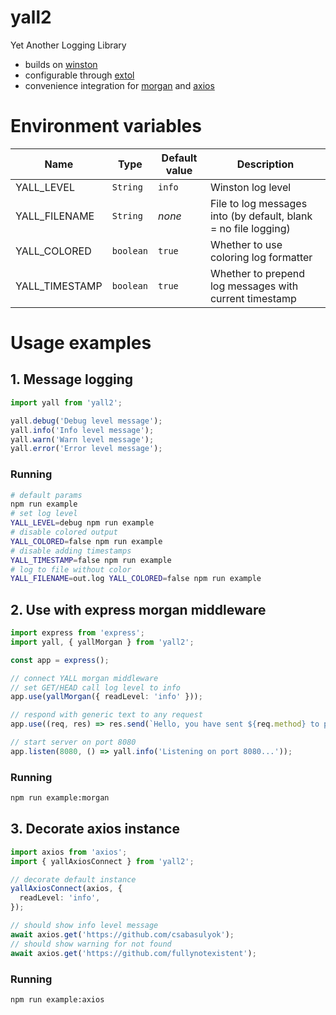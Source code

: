 # yall2

Yet Another Logging Library

- builds on [winston](https://github.com/winstonjs/winston)
- configurable through [extol](https://github.com/csabasulyok/extol)
- convenience integration for [morgan](https://github.com/expressjs/morgan) and [axios](https://github.com/axios/axios)

# Environment variables

| Name           | Type      | Default value | Description                                                     |
| -------------- | --------- | ------------- | --------------------------------------------------------------- |
| YALL_LEVEL     | `String`  | `info`        | Winston log level                                               |
| YALL_FILENAME  | `String`  | *none*        | File to log messages into (by default, blank = no file logging) |
| YALL_COLORED   | `boolean` | `true`        | Whether to use coloring log formatter                           |
| YALL_TIMESTAMP | `boolean` | `true`        | Whether to prepend log messages with current timestamp          |

# Usage examples

## 1. Message logging

```ts
import yall from 'yall2';

yall.debug('Debug level message');
yall.info('Info level message');
yall.warn('Warn level message');
yall.error('Error level message');
```
### Running

```bash
# default params
npm run example
# set log level
YALL_LEVEL=debug npm run example
# disable colored output
YALL_COLORED=false npm run example
# disable adding timestamps
YALL_TIMESTAMP=false npm run example
# log to file without color
YALL_FILENAME=out.log YALL_COLORED=false npm run example
```

## 2. Use with express morgan middleware

```ts
import express from 'express';
import yall, { yallMorgan } from 'yall2';

const app = express();

// connect YALL morgan middleware
// set GET/HEAD call log level to info
app.use(yallMorgan({ readLevel: 'info' }));

// respond with generic text to any request
app.use((req, res) => res.send(`Hello, you have sent ${req.method} to path ${req.url}`));

// start server on port 8080
app.listen(8080, () => yall.info('Listening on port 8080...'));
```

### Running

```bash
npm run example:morgan
```

## 3. Decorate axios instance

```ts
import axios from 'axios';
import { yallAxiosConnect } from 'yall2';

// decorate default instance
yallAxiosConnect(axios, {
  readLevel: 'info',
});

// should show info level message
await axios.get('https://github.com/csabasulyok');
// should show warning for not found
await axios.get('https://github.com/fullynotexistent');
```

### Running

```bash
npm run example:axios
```
